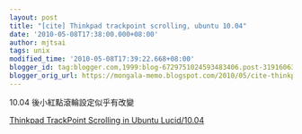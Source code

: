 ```yaml
---
layout: post
title: "[cite] Thinkpad trackpoint scrolling, ubuntu 10.04"
date: '2010-05-08T17:38:00.000+08:00'
author: mjtsai
tags: unix
modified_time: '2010-05-08T17:39:22.668+08:00'
blogger_id: tag:blogger.com,1999:blog-6729751024593483406.post-3191606391647897402
blogger_orig_url: https://mongala-memo.blogspot.com/2010/05/cite-thinkpad-trackpoint-scrolling.html
---
```


10.04 後小紅點滾輪設定似乎有改變

[Thinkpad TrackPoint Scrolling in Ubuntu Lucid/10.04](http://psung.blogspot.com/2010/04/thinkpad-trackpoint-scrolling-in-ubuntu.html)
